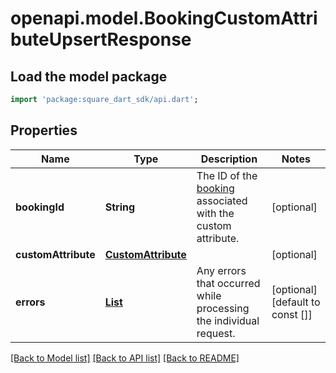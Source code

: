 # openapi.model.BookingCustomAttributeUpsertResponse

## Load the model package
```dart
import 'package:square_dart_sdk/api.dart';
```

## Properties
Name | Type | Description | Notes
------------ | ------------- | ------------- | -------------
**bookingId** | **String** | The ID of the [booking](https://developer.squareup.com/reference/square_2023-12-13/objects/Booking) associated with the custom attribute. | [optional] 
**customAttribute** | [**CustomAttribute**](CustomAttribute.md) |  | [optional] 
**errors** | [**List<Error>**](Error.md) | Any errors that occurred while processing the individual request. | [optional] [default to const []]

[[Back to Model list]](../README.md#documentation-for-models) [[Back to API list]](../README.md#documentation-for-api-endpoints) [[Back to README]](../README.md)


